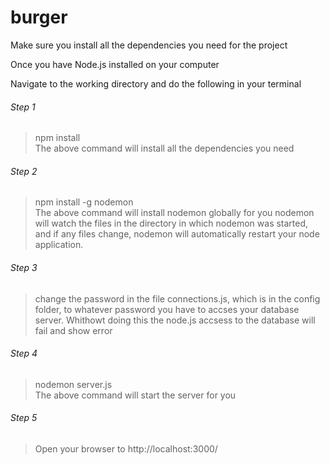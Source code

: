 # burger
Make sure you install all the dependencies you need for the project

Once you have Node.js installed on your computer

Navigate to the working directory and do the following in your terminal

###### Step 1<br>
> npm install <br>
The above command will install all the dependencies you need

###### Step 2<br>
> npm install -g nodemon<br>
The above command will install nodemon globally for you
nodemon will watch the files in the directory in which nodemon was started, and if any files 
change, nodemon will automatically restart your node application.

###### Step 3<br>
> change the password in the file connections.js,  which is in the config folder, to whatever password you have to accses 
your database server. Whithowt doing this the node.js accsess to the database will fail and show error

###### Step 4<br>
> nodemon server.js<br>
The above command will start the server for you

###### Step 5<br>
> Open your browser to http://localhost:3000/
